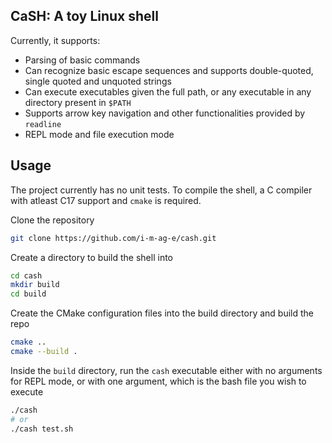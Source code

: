 ## CaSH: A toy Linux shell

Currently, it supports:

- Parsing of basic commands
- Can recognize basic escape sequences and supports double-quoted, single quoted and unquoted strings
- Can execute executables given the full path, or any executable in any directory present in `$PATH`
- Supports arrow key navigation and other functionalities provided by `readline`
- REPL mode and file execution mode

## Usage

The project currently has no unit tests. To compile the shell, a C compiler with atleast C17 support and `cmake` is
required.

Clone the repository

```sh
git clone https://github.com/i-m-ag-e/cash.git
```

Create a directory to build the shell into

```sh
cd cash
mkdir build
cd build
```

Create the CMake configuration files into the build directory and build the repo

```sh
cmake ..
cmake --build .
```

Inside the `build` directory, run the `cash` executable either with no arguments for REPL mode, or with one argument,
which is the bash file you wish to execute

```sh
./cash
# or
./cash test.sh
```
